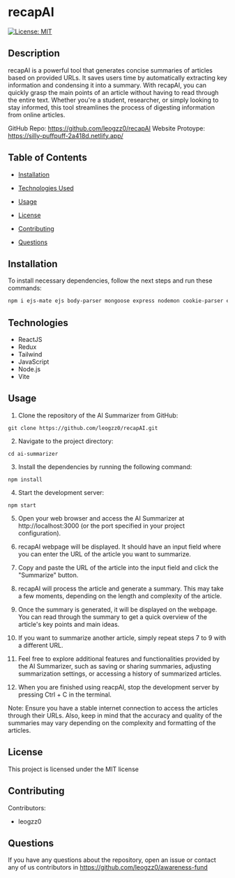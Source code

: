 # recapAI
[![License: MIT](https://img.shields.io/badge/License-MIT-yellow.svg)](https://opensource.org/licenses/MIT)

## Description

recapAI is a powerful tool that generates concise summaries of articles based on provided URLs. It saves users time by automatically extracting key information and condensing it into a summary. With recapAI, you can quickly grasp the main points of an article without having to read through the entire text. Whether you're a student, researcher, or simply looking to stay informed, this tool streamlines the process of digesting information from online articles.

GitHub Repo: https://github.com/leogzz0/recapAI
Website Protoype: https://silly-puffpuff-2a418d.netlify.app/

## Table of Contents 

- [Installation](#installation)

- [Technologies Used](#technologies)

- [Usage](#usage)

- [License](#license)

- [Contributing](#contributing)

- [Questions](#questions)


## Installation

To install necessary dependencies, follow the next steps and run these commands:

```bash
npm i ejs-mate ejs body-parser mongoose express nodemon cookie-parser express-session passport passport-local @mapbox/mapbox-sdk
```

## Technologies 
- ReactJS
- Redux
- Tailwind
- JavaScript
- Node.js 
- Vite

## Usage

1. Clone the repository of the AI Summarizer from GitHub:
```
git clone https://github.com/leogzz0/recapAI.git
```

2. Navigate to the project directory:
```
cd ai-summarizer
```

3. Install the dependencies by running the following command:
```
npm install
```

4. Start the development server:
```
npm start
```

5. Open your web browser and access the AI Summarizer at http://localhost:3000 (or the port specified in your project configuration).

6. recapAI webpage will be displayed. It should have an input field where you can enter the URL of the article you want to summarize.

7. Copy and paste the URL of the article into the input field and click the "Summarize" button.

8. recapAI will process the article and generate a summary. This may take a few moments, depending on the length and complexity of the article.

9. Once the summary is generated, it will be displayed on the webpage. You can read through the summary to get a quick overview of the article's key points and main ideas.

10. If you want to summarize another article, simply repeat steps 7 to 9 with a different URL.

11. Feel free to explore additional features and functionalities provided by the AI Summarizer, such as saving or sharing summaries, adjusting summarization settings, or accessing a history of summarized articles.

12. When you are finished using reacpAI, stop the development server by pressing Ctrl + C in the terminal.

Note: Ensure you have a stable internet connection to access the articles through their URLs. Also, keep in mind that the accuracy and quality of the summaries may vary depending on the complexity and formatting of the articles.

## License

This project is licensed under the MIT license

## Contributing

Contributors:
- leogzz0

## Questions

If you have any questions about the repository, open an issue or contact any of us contributors in https://github.com/leogzz0/awareness-fund
